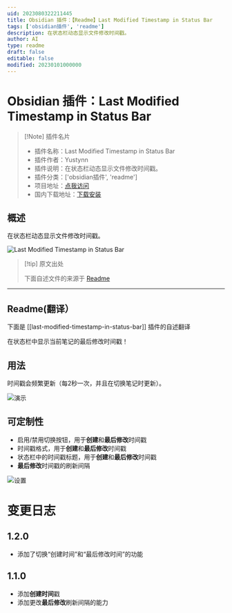 ```yaml
---
uid: 2023080322211445
title: Obsidian 插件：【Readme】Last Modified Timestamp in Status Bar
tags: ['obsidian插件', 'readme']
description: 在状态栏动态显示文件修改时间戳。
author: AI
type: readme
draft: false
editable: false
modified: 20230101000000
---
```


# Obsidian 插件：Last Modified Timestamp in Status Bar

> [!Note] 插件名片
> - 插件名称：Last Modified Timestamp in Status Bar
> - 插件作者：Yustynn
> - 插件说明：在状态栏动态显示文件修改时间戳。
> - 插件分类：['obsidian插件', 'readme']
> - 项目地址：[点我访问](https://github.com/Yustynn/obsidian-last-modified-timestamp-in-status-bar)
> - 国内下载地址：[下载安装](https://pkmer.cn/products/plugin/pluginMarket/?last-modified-timestamp-in-status-bar)

## 概述

在状态栏动态显示文件修改时间戳。

![Last Modified Timestamp in Status Bar](https://cdn.pkmer.cn/covers/last-modified-timestamp-in-status-bar.png!pkmer)

> [!tip] 原文出处
> 
>下面自述文件的来源于 [Readme](https://ghproxy.net/https://raw.githubusercontent.com/Yustynn/obsidian-last-modified-timestamp-in-status-bar/master/README.md)
> 

---

## Readme(翻译）

下面是 [[last-modified-timestamp-in-status-bar]] 插件的自述翻译


在状态栏中显示当前笔记的最后修改时间戳！

## 用法
时间戳会频繁更新（每2秒一次，并且在切换笔记时更新）。

![演示](./img/demo.png)

## 可定制性
- 启用/禁用切换按钮，用于**创建**和**最后修改**时间戳
- 时间戳格式，用于**创建**和**最后修改**时间戳
- 状态栏中的时间戳标题，用于**创建**和**最后修改**时间戳
- **最后修改**时间戳的刷新间隔

![设置](./img/settings.png)

# 变更日志

## 1.2.0
- 添加了切换“创建时间”和“最后修改时间”的功能

## 1.1.0
- 添加**创建时间**戳
- 添加更改**最后修改**刷新间隔的能力



